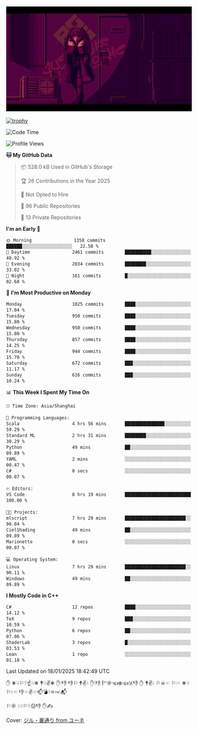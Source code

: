 ![](imgs/main.png)

[![trophy](https://github-profile-trophy.vercel.app/?username=NeilKleistGao&theme=dracula)](https://github.com/ryo-ma/github-profile-trophy)

<!--START_SECTION:waka-->
![Code Time](http://img.shields.io/badge/Code%20Time-1%2C579%20hrs%2011%20mins-blue)

![Profile Views](http://img.shields.io/badge/Profile%20Views-1-blue)

**🐱 My GitHub Data** 

> 📦 528.0 kB Used in GitHub's Storage 
 > 
> 🏆 26 Contributions in the Year 2025
 > 
> 🚫 Not Opted to Hire
 > 
> 📜 96 Public Repositories 
 > 
> 🔑 13 Private Repositories 
 > 
**I'm an Early 🐤** 

```text
🌞 Morning                1358 commits        ██████░░░░░░░░░░░░░░░░░░░   22.58 % 
🌆 Daytime                2461 commits        ██████████░░░░░░░░░░░░░░░   40.92 % 
🌃 Evening                2034 commits        ████████░░░░░░░░░░░░░░░░░   33.82 % 
🌙 Night                  161 commits         █░░░░░░░░░░░░░░░░░░░░░░░░   02.68 % 
```
📅 **I'm Most Productive on Monday** 

```text
Monday                   1025 commits        ████░░░░░░░░░░░░░░░░░░░░░   17.04 % 
Tuesday                  950 commits         ████░░░░░░░░░░░░░░░░░░░░░   15.80 % 
Wednesday                950 commits         ████░░░░░░░░░░░░░░░░░░░░░   15.80 % 
Thursday                 857 commits         ████░░░░░░░░░░░░░░░░░░░░░   14.25 % 
Friday                   944 commits         ████░░░░░░░░░░░░░░░░░░░░░   15.70 % 
Saturday                 672 commits         ███░░░░░░░░░░░░░░░░░░░░░░   11.17 % 
Sunday                   616 commits         ███░░░░░░░░░░░░░░░░░░░░░░   10.24 % 
```


📊 **This Week I Spent My Time On** 

```text
🕑︎ Time Zone: Asia/Shanghai

💬 Programming Languages: 
Scala                    4 hrs 56 mins       ███████████████░░░░░░░░░░   59.29 % 
Standard ML              2 hrs 31 mins       ████████░░░░░░░░░░░░░░░░░   30.29 % 
Python                   49 mins             ██░░░░░░░░░░░░░░░░░░░░░░░   09.89 % 
YAML                     2 mins              ░░░░░░░░░░░░░░░░░░░░░░░░░   00.47 % 
C#                       0 secs              ░░░░░░░░░░░░░░░░░░░░░░░░░   00.07 % 

🔥 Editors: 
VS Code                  8 hrs 19 mins       █████████████████████████   100.00 % 

🐱‍💻 Projects: 
mlscript                 7 hrs 29 mins       ███████████████████████░░   90.04 % 
CielShading              49 mins             ██░░░░░░░░░░░░░░░░░░░░░░░   09.89 % 
Marionette               0 secs              ░░░░░░░░░░░░░░░░░░░░░░░░░   00.07 % 

💻 Operating System: 
Linux                    7 hrs 29 mins       ███████████████████████░░   90.11 % 
Windows                  49 mins             ██░░░░░░░░░░░░░░░░░░░░░░░   09.89 % 
```

**I Mostly Code in C++** 

```text
C#                       12 repos            ████░░░░░░░░░░░░░░░░░░░░░   14.12 % 
TeX                      9 repos             ███░░░░░░░░░░░░░░░░░░░░░░   10.59 % 
Python                   6 repos             ██░░░░░░░░░░░░░░░░░░░░░░░   07.06 % 
ShaderLab                3 repos             █░░░░░░░░░░░░░░░░░░░░░░░░   03.53 % 
Lean                     1 repo              ░░░░░░░░░░░░░░░░░░░░░░░░░   01.18 % 
```




 Last Updated on 18/01/2025 18:42:49 UTC
<!--END_SECTION:waka-->

✋ ❄☟⚐🕆☝☟❄ 🕈☟✌❄ ✋🕯👎 👎⚐ 🕈✌💧 ✋🕯👎 🏱☼☜❄☜☠👎 ✋ 🕈✌💧 ⚐☠☜ ⚐☞ ❄☟⚐💧☜ 👎☜✌☞📫💣🕆❄☜💧📬

⚐☼ 💧☟⚐🕆☹👎 ✋✍

Cover: [ジル・裏通り from ユーネ](https://www.pixiv.net/artworks/62127066)
